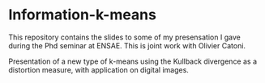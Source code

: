# Information-k-means

This repository contains the slides to some of my presensation I gave during the Phd seminar at ENSAE.
This is joint work with Olivier Catoni.

Presentation of a new type of k-means using the Kullback divergence as a distortion measure, 
with application on digital images. 

